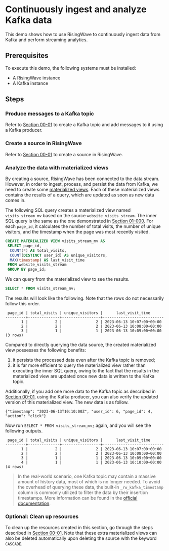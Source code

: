 # Continuously ingest and analyze Kafka data

This demo shows how to use RisingWave to continuously ingest data from Kafka and perform streaming analytics.

## Prerequisites

To execute this demo, the following systems must be installed:

* A RisingWave instance
* A Kafka instance

## Steps

### Produce messages to a Kafka topic

Refer to [Section 00-01](../00-get-started/01-ingest-kafka-data.md#use-kafka-to-produce-messages) to create a Kafka topic and add messages to it using a Kafka producer.

### Create a source in RisingWave

Refer to [Section 00-01](../00-get-started/01-ingest-kafka-data.md#create-a-source) to create a source in RisingWave.

### Analyze the data with materialized views

By creating a source, RisingWave has been connected to the data stream. However, in order to ingest, process, and persist the data from Kafka, we need to create some [materialized views](https://docs.risingwave.com/docs/dev/key-concepts/#materialized-views). Each of these materialized views contains the results of a query, which are updated as soon as new data comes in.

The following SQL query creates a materialized view named `visits_stream_mv` based on the source `website_visits_stream`. The inner SQL query is the same as the one demonstrated in [Section 01-000](000-query-kafka.md#analyze-the-data). For each `page_id`, it calculates the number of total visits, the number of unique visitors, and the timestamp when the page was most recently visited. 

```sql
CREATE MATERIALIZED VIEW visits_stream_mv AS
 SELECT page_id,
  COUNT(*) AS total_visits,
  COUNT(DISTINCT user_id) AS unique_visitors,
  MAX(timestamp) AS last_visit_time
 FROM website_visits_stream
 GROUP BY page_id;
```

We can query from the materialized view to see the results.

```sql
SELECT * FROM visits_stream_mv;
```

The results will look like the following. Note that the rows do not necessarily follow this order.

```terminal
 page_id | total_visits | unique_visitors |      last_visit_time
---------+--------------+-----------------+---------------------------
       1 |            2 |               2 | 2023-06-13 10:07:00+00:00
       2 |            2 |               2 | 2023-06-13 10:08:00+00:00
       3 |            1 |               1 | 2023-06-13 10:09:00+00:00
(3 rows)
```

Compared to directly querying the data source, the created materialized view possesses the following benefits:

1. it persists the processed data even after the Kafka topic is removed;
2. it is far more efficient to query the materialized view rather than executing the inner SQL query, owing to the fact that the results in the materialized view are updated once new data is written to the Kafka topic.

Additionally, if you add one more data to the Kafka topic as described in [Section 00-01](../00-get-started/01-ingest-kafka-data.md#create-a-source), using the Kafka producer, you can also verify the updated version of this materialized view. The new data is as follow.
```terminal
{"timestamp": "2023-06-13T10:10:00Z", "user_id": 6, "page_id": 4, "action": "click"}
```

Now run `SELECT * FROM visits_stream_mv;` again, and you will see the following outputs.
```terminal
 page_id | total_visits | unique_visitors |      last_visit_time
---------+--------------+-----------------+---------------------------
       1 |            2 |               2 | 2023-06-13 10:07:00+00:00
       2 |            2 |               2 | 2023-06-13 10:08:00+00:00
       3 |            1 |               1 | 2023-06-13 10:09:00+00:00
       4 |            1 |               1 | 2023-06-13 10:10:00+00:00
(4 rows)
```

> In the real-world scenario, one Kafka topic may contain a massive amount of history data, most of which is no longer needed. To avoid the overhead of querying these data, the built-in `_rw_kafka_timestamp` column is commonly utilized to filter the data by their insertion timestamps. More information can be found in the [official documentation](https://docs.risingwave.com/docs/current/ingest-from-kafka/#query-kafka-timestamp).

### Optional: Clean up resources
To clean up the resources created in this section, go through the steps described in [Section 00-01](../00-get-started/01-ingest-kafka-data.md#optional-clean-up-resources). Note that these extra materialized views can also be deleted automatically upon deleting the source with the keyword `CASCADE`.
